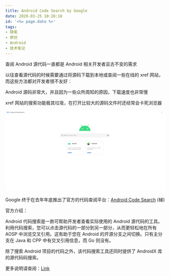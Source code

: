 ```yaml
---
title: Android Code Search by Google
date: 2020-03-25 10:28:18
id: '<%= page.date %>'
tags: 
- 随笔
- 原创
- Android
- 技术笔记
---
```

查阅 Android 源代码一直都是 Android 相关开发者亘古不变的需求

以往查看源代码的时候需要通过将源码下载到本地或查阅一些在线的 xref 网站，而这些方法都对开发者很不友好：

Android 源码非常大，并且因为一些众所周知的原因，下载速度也非常慢

xref 网站的搜索功能极其垃圾，在打开比较大的源码文件时还经常会卡死浏览器

<!--more-->
![](android-code-search-google/cs.png)

Google 终于在去年年底推出了官方的代码查阅平台：[Android Code Search](https://cs.android.com/) (梯)

官方介绍：

Android 代码搜索是一款可帮助开发者查看实际使用的 Android 源代码的工具。
利用代码搜索，您可以点击源代码的一部分到另一部分，从而更轻松地在所有 AOSP 中浏览交叉引用。这有助于您在 Android 的开源分支之间切换。只有主分支在 Java 和 CPP 中有交叉引用信息，而 Go 则没有。

除了搜索 Android 项目的代码之外，该代码搜索工具还同时提供了 AndroidX 库的源代码码搜索。

更多说明请查阅：[Link](https://source.android.google.cn/setup/contribute/code-search)